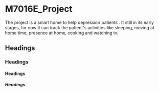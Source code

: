 # M7016E_Project
The project is a smart home to help depression patients . It still in its early stages, for now it can track the patient's activities like sleeping, moving at home time, presence at home, cooking and watching tv.  
## Headings
### Headings
#### Headings
##### Headings
